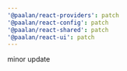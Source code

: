 ```yaml
---
'@paalan/react-providers': patch
'@paalan/react-config': patch
'@paalan/react-shared': patch
'@paalan/react-ui': patch
---
```


minor update
